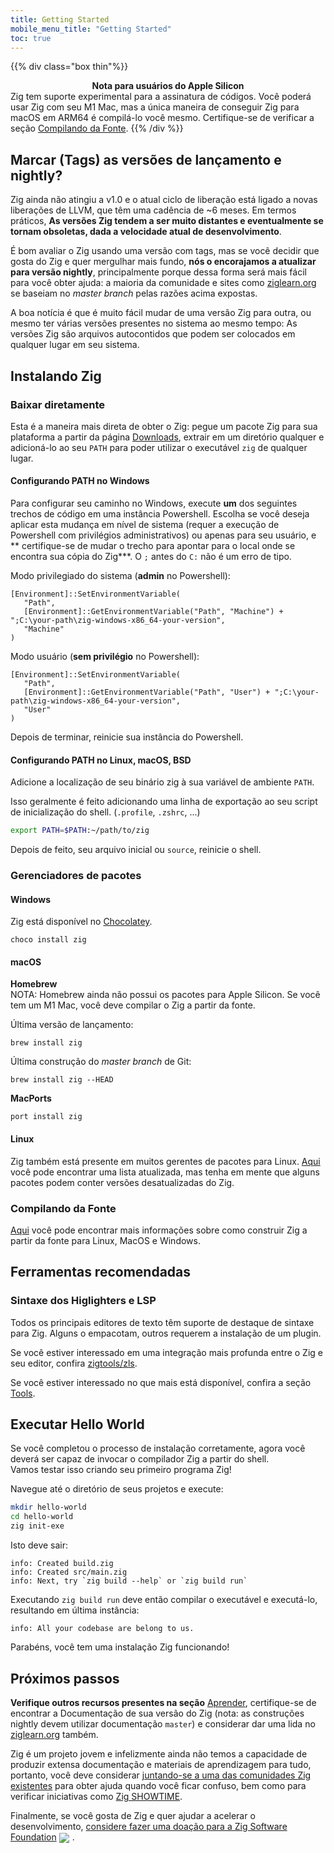 ```yaml
---
title: Getting Started
mobile_menu_title: "Getting Started"
toc: true
---
```


{{% div class="box thin"%}}
**<center>Nota para usuários do Apple Silicon</center>**
Zig tem suporte experimental para a assinatura de códigos. Você poderá usar Zig com seu M1 Mac,
mas a única maneira de conseguir Zig para macOS em ARM64 é compilá-lo você mesmo.
Certifique-se de verificar a seção [Compilando da Fonte](#building-from-source).
{{% /div %}}


## Marcar (Tags) as versões de lançamento e nightly?
Zig ainda não atingiu a v1.0 e o atual ciclo de liberação está ligado a novas liberações de LLVM, que têm uma cadência de ~6 meses.
Em termos práticos, **As versões Zig tendem a ser muito distantes e eventualmente se tornam obsoletas, dada a velocidade atual de desenvolvimento**.

É bom avaliar o Zig usando uma versão com tags, mas se você decidir que gosta do Zig e quer mergulhar mais fundo, **nós o encorajamos a atualizar para versão nightly**, principalmente porque dessa forma será mais fácil para você obter ajuda: a maioria da comunidade e sites como
[ziglearn.org](https://ziglearn.org) se baseiam no *master branch* pelas razões acima expostas.

A boa notícia é que é muito fácil mudar de uma versão Zig para outra, ou mesmo ter várias versões presentes no sistema ao mesmo tempo: As versões Zig são arquivos autocontidos que podem ser colocados em qualquer lugar em seu sistema.


## Instalando Zig
### Baixar diretamente
Esta é a maneira mais direta de obter o Zig: pegue um pacote Zig para sua plataforma a partir da página [Downloads](/download),
extrair em um diretório qualquer e adicioná-lo ao seu `PATH` para poder utilizar o executável `zig` de qualquer lugar.

#### Configurando PATH no Windows
Para configurar seu caminho no Windows, execute **um** dos seguintes trechos de código em uma instância Powershell.
Escolha se você deseja aplicar esta mudança em nível de sistema (requer a execução de Powershell com privilégios administrativos) ou apenas para seu usuário, e ** certifique-se de mudar o trecho para apontar para o local onde se encontra sua cópia do Zig***.
O `;` antes do `C:` não é um erro de tipo.

Modo privilegiado do sistema (**admin** no Powershell):
```
[Environment]::SetEnvironmentVariable(
   "Path",
   [Environment]::GetEnvironmentVariable("Path", "Machine") + ";C:\your-path\zig-windows-x86_64-your-version",
   "Machine"
)
```

Modo usuário (**sem privilégio** no Powershell):
```
[Environment]::SetEnvironmentVariable(
   "Path",
   [Environment]::GetEnvironmentVariable("Path", "User") + ";C:\your-path\zig-windows-x86_64-your-version",
   "User"
)
```
Depois de terminar, reinicie sua instância do Powershell.

#### Configurando PATH no Linux, macOS, BSD
Adicione a localização de seu binário zig à sua variável de ambiente `PATH`.

Isso geralmente é feito adicionando uma linha de exportação ao seu script de inicialização do shell. (`.profile`, `.zshrc`, ...)
```bash
export PATH=$PATH:~/path/to/zig
```
Depois de feito, seu arquivo inicial ou `source`, reinicie o shell.




### Gerenciadores de pacotes
#### Windows
Zig está disponível no [Chocolatey](https://chocolatey.org/packages/zig).
```
choco install zig
```

#### macOS

**Homebrew**  
NOTA: Homebrew ainda não possui os pacotes para Apple Silicon. Se você tem um M1 Mac, você deve compilar o Zig a partir da fonte.

Última versão de lançamento:
```
brew install zig
```

Última construção do *master branch* de Git:
```
brew install zig --HEAD
```

**MacPorts**
```
port install zig
```
#### Linux
Zig também está presente em muitos gerentes de pacotes para Linux. [Aqui](https://github.com/ziglang/zig/wiki/Install-Zig-from-a-Package-Manager)
você pode encontrar uma lista atualizada, mas tenha em mente que alguns pacotes podem conter versões desatualizadas do Zig.

### Compilando da Fonte
[Aqui](https://github.com/ziglang/zig/wiki/Building-Zig-From-Source) 
você pode encontrar mais informações sobre como construir Zig a partir da fonte para Linux, MacOS e Windows.

## Ferramentas recomendadas
### Sintaxe dos Higlighters e LSP
Todos os principais editores de texto têm suporte de destaque de sintaxe para Zig. 
Alguns o empacotam, outros requerem a instalação de um plugin.  

Se você estiver interessado em uma integração mais profunda entre o Zig e seu editor, confira [zigtools/zls](https://github.com/zigtools/zls).

Se você estiver interessado no que mais está disponível, confira a seção [Tools](../tools/).

## Executar Hello World
Se você completou o processo de instalação corretamente, agora você deverá ser capaz de invocar o compilador Zig a partir do shell.  
Vamos testar isso criando seu primeiro programa Zig!

Navegue até o diretório de seus projetos e execute:
```bash
mkdir hello-world
cd hello-world
zig init-exe
```

Isto deve sair:
```
info: Created build.zig
info: Created src/main.zig
info: Next, try `zig build --help` or `zig build run`
```

Executando `zig build run` deve então compilar o executável e executá-lo, resultando em última instância:
```
info: All your codebase are belong to us.
```

Parabéns, você tem uma instalação Zig funcionando!  

## Próximos passos
**Verifique outros recursos presentes na seção** [Aprender](../), certifique-se de encontrar a Documentação de sua versão do Zig (nota: as construções nightly devem utilizar documentação `master`) e considerar dar uma lida no [ziglearn.org](https://ziglearn.org) também.

Zig é um projeto jovem e infelizmente ainda não temos a capacidade de produzir extensa documentação e materiais de aprendizagem para tudo, portanto, você deve considerar [juntando-se a uma das comunidades Zig existentes](https://github.com/ziglang/zig/wiki/Community)
para obter ajuda quando você ficar confuso, bem como para verificar iniciativas como [Zig SHOWTIME](https://zig.show).

Finalmente, se você gosta de Zig e quer ajudar a acelerar o desenvolvimento, [considere fazer uma doação para a Zig Software Foundation](../../zsf)
<img src="../../heart.svg" style="vertical-align:middle; margin-right: 5px">.
